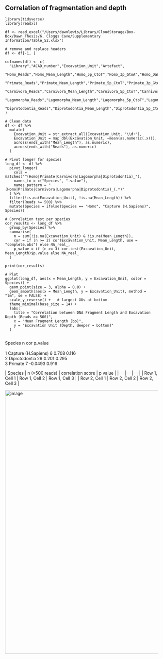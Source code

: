 ## Correlation of fragmentation and depth
```
library(tidyverse)
library(readxl)

df <- read_excel("/Users/dawnlewis/Library/CloudStorage/Box-Box/Dawn_Thesis/6. Cloggs Cave/Supplementary Information/Table_S2.xlsx")

# remove and replace headers
df <- df[-1, ]

colnames(df) <- c(
  "Library","ACAD_number","Excavation_Unit","Artefact",
  "Homo_Reads","Homo_Mean_Length","Homo_5p_CtoT","Homo_3p_GtoA","Homo_Damage_Profile",
  "Primate_Reads","Primate_Mean_Length","Primate_5p_CtoT","Primate_3p_GtoA","Primate_Damage_Profile",
  "Carnivora_Reads","Carnivora_Mean_Length","Carnivora_5p_CtoT","Carnivora_3p_GtoA","Carnivora_Damage_Profile",
  "Lagomorpha_Reads","Lagomorpha_Mean_Length","Lagomorpha_5p_CtoT","Lagomorpha_3p_GtoA","Lagomorpha_Damage_Profile",
  "Diprotodontia_Reads","Diprotodontia_Mean_Length","Diprotodontia_5p_CtoT","Diprotodontia_3p_GtoA"
)

# Clean data
df <- df %>%
  mutate(
    Excavation_Unit = str_extract_all(Excavation_Unit, "\\d+"),
    Excavation_Unit = map_dbl(Excavation_Unit, ~mean(as.numeric(.x))),
    across(ends_with("Mean_Length"), as.numeric),
    across(ends_with("Reads"), as.numeric)
  )

# Pivot longer for species
long_df <- df %>%
  pivot_longer(
    cols = matches("^(Homo|Primate|Carnivora|Lagomorpha|Diprotodontia)_"),
    names_to = c("Species", ".value"),
    names_pattern = "(Homo|Primate|Carnivora|Lagomorpha|Diprotodontia)_(.*)"
  ) %>%
  filter(!is.na(Excavation_Unit), !is.na(Mean_Length)) %>%
  filter(Reads >= 500) %>%
  mutate(Species = ifelse(Species == "Homo", "Capture (H.Sapiens)", Species))

# Correlation test per species
cor_results <- long_df %>%
  group_by(Species) %>%
  summarise(
    n = sum(!is.na(Excavation_Unit) & !is.na(Mean_Length)),
    cor = if (n >= 2) cor(Excavation_Unit, Mean_Length, use = "complete.obs") else NA_real_,
    p_value = if (n >= 3) cor.test(Excavation_Unit, Mean_Length)$p.value else NA_real_
  )

print(cor_results)

# Plot
ggplot(long_df, aes(x = Mean_Length, y = Excavation_Unit, color = Species)) +
  geom_point(size = 3, alpha = 0.8) +
  geom_smooth(aes(x = Mean_Length, y = Excavation_Unit), method = "lm", se = FALSE) +
  scale_y_reverse() +   # largest XUs at bottom
  theme_minimal(base_size = 14) +
  labs(
    title = "Correlation between DNA Fragment Length and Excavation Depth (Reads >= 500)",
    x = "Mean Fragment Length (bp)",
    y = "Excavation Unit (Depth, deeper → bottom)"
  )


```

  Species                 n     cor p_value<br>
  <chr>               <int>   <dbl>   <dbl><br>
1 Capture (H.Sapiens)     6  0.708    0.116<br>
2 Diprotodontia          29  0.201    0.295<br>
3 Primate                 7 -0.0493   0.916<br>

| Species | n (>500 reads) | correlation score | p value |
|---|---|---|
| Row 1, Cell 1 | Row 1, Cell 2 | Row 1, Cell 3 |
| Row 2, Cell 1 | Row 2, Cell 2 | Row 2, Cell 3 |



<img width="1161" height="868" alt="image" src="https://github.com/user-attachments/assets/85a056d2-5b0a-4335-b4ea-959afa5430f6" />
